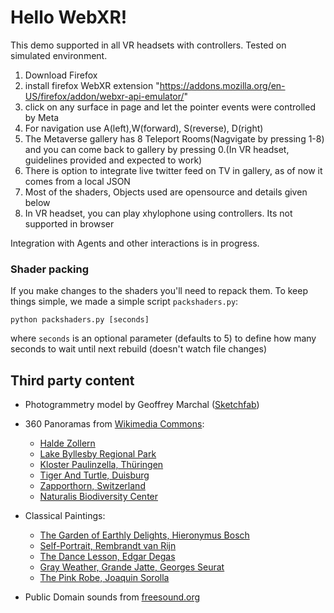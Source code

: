 # Hello WebXR!

This demo supported in all VR headsets with controllers. Tested on simulated environment.

1. Download Firefox
2. install firefox WebXR extension "https://addons.mozilla.org/en-US/firefox/addon/webxr-api-emulator/"
3. click on any surface in page and let the pointer events were controlled by Meta
4. For navigation use A(left),W(forward), S(reverse), D(right)
5. The Metaverse gallery has 8 Teleport Rooms(Nagvigate by pressing 1-8) and you can come back to gallery by pressing 0.(In VR headset, guidelines provided and expected to work)
6. There is option to integrate live twitter feed on TV in gallery, as of now it comes from a local JSON
7. Most of the shaders, Objects used are opensource and details given below
8. In VR headset, you can play xhylophone using controllers. Its not supported in browser


Integration with Agents and other interactions is in progress.





### Shader packing

If you make changes to the shaders you'll need to repack them. To keep things simple, we made a simple script `packshaders.py`:

`python packshaders.py [seconds]`

where `seconds` is an optional parameter (defaults to 5) to define how many seconds to wait until next rebuild (doesn't watch file changes)


## Third party content

* Photogrammetry model by Geoffrey Marchal ([Sketchfab](https://sketchfab.com/3d-models/baptismal-angel-kneeling-f45f01c63e514d3bad846e82af640f33))
* 360 Panoramas from [Wikimedia Commons](https://commons.wikimedia.org/wiki/Main_Page):
  * [Halde Zollern](https://commons.wikimedia.org/wiki/File:Halde_Zollern_Panorama_01.jpg)
  * [Lake Byllesby Regional Park](https://commons.wikimedia.org/wiki/File:Lake_Byllesby_Regional_Park_-_360%C2%B0_Equirectangular_Street_View_Photo_(27332591527).jpg)
  * [Kloster Paulinzella, Thüringen](https://commons.wikimedia.org/wiki/File:Kloster_Paulinzella,_Th%C3%BCringen,_360x180,_170316,_ako_(1).jpg)
  * [Tiger And Turtle, Duisburg](https://commons.wikimedia.org/wiki/File:Tiger_And_Turtle_Panorama.jpg)
  * [Zapporthorn, Switzerland](https://commons.wikimedia.org/wiki/File:Zapporthorn_Spherical_Panorama.jpg)
  * [Naturalis Biodiversity Center](https://commons.wikimedia.org/wiki/File:Naturalis_Biodiversity_Center_-_Museum_-_Exhibition_Primeval_parade_33_-_Overview_room_with_skeletons_-_Panorama_360_3D.jpg)
  
* Classical Paintings:
  * [The Garden of Earthly Delights, Hieronymus Bosch](https://commons.wikimedia.org/wiki/File:The_Garden_of_Earthly_Delights_by_Bosch_High_Resolution.jpg)
  * [Self-Portrait, Rembrandt van Rijn](https://www.nga.gov/collection/art-object-page.79.html)
  * [The Dance Lesson, Edgar Degas](https://www.nga.gov/collection/art-object-page.93045.html)
  * [Gray Weather, Grande Jatte, Georges Seurat](https://commons.wikimedia.org/wiki/File:Seurat.jatte.jpg)
  * [The Pink Robe, Joaquin Sorolla](http://sorollapaintings.com/images/sorolla-pink-robe-b-3928.jpg)


* Public Domain sounds from [freesound.org](https://freesound.org)
